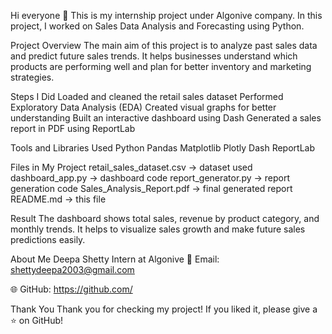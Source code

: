 Hi everyone 👋
This is my internship project under Algonive company.
In this project, I worked on Sales Data Analysis and Forecasting using Python.

Project Overview
The main aim of this project is to analyze past sales data and predict future sales trends.
It helps businesses understand which products are performing well and plan for better inventory and marketing strategies.

Steps I Did
Loaded and cleaned the retail sales dataset
Performed Exploratory Data Analysis (EDA)
Created visual graphs for better understanding
Built an interactive dashboard using Dash
Generated a sales report in PDF using ReportLab

Tools and Libraries Used
Python
Pandas
Matplotlib
Plotly
Dash
ReportLab

Files in My Project
retail_sales_dataset.csv → dataset used
dashboard_app.py → dashboard code
report_generator.py → report generation code
Sales_Analysis_Report.pdf → final generated report
README.md → this file

Result
The dashboard shows total sales, revenue by product category, and monthly trends.
It helps to visualize sales growth and make future sales predictions easily.

About Me
Deepa Shetty
Intern at Algonive
📧 Email: shettydeepa2003@gmail.com

🌐 GitHub: https://github.com/

Thank You
Thank you for checking my project! 
If you liked it, please give a ⭐ on GitHub!
